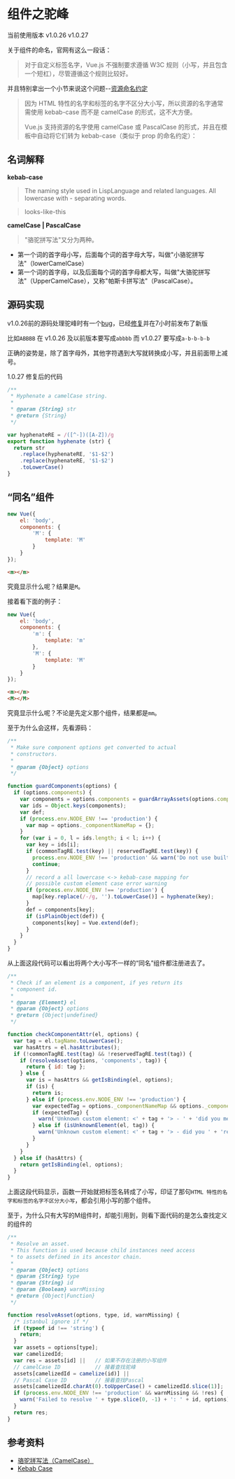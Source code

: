 # 组件之驼峰

当前使用版本 v1.0.26  v1.0.27

关于组件的命名，官网有这么一段话：

> 对于自定义标签名字，Vue.js 不强制要求遵循 W3C 规则（小写，并且包含一个短杠），尽管遵循这个规则比较好。

并且特别拿出一个小节来说这个问题--[资源命名约定](https://cn.vuejs.org/guide/components.html#u8D44_u6E90_u547D_u540D_u7EA6_u5B9A)

> 因为 HTML 特性的名字和标签的名字不区分大小写，所以资源的名字通常需使用 kebab-case 而不是 camelCase 的形式，这不大方便。
>
> Vue.js 支持资源的名字使用 camelCase 或 PascalCase 的形式，并且在模板中自动将它们转为 kebab-case（类似于 prop 的命名约定）：

## 名词解释

**kebab-case**
> The naming style used in LispLanguage and related languages. All lowercase with - separating words.

> looks-like-this

**camelCase | PascalCase**

> "骆驼拼写法"又分为两种。
 * 第一个词的首字母小写，后面每个词的首字母大写，叫做"小骆驼拼写法"（lowerCamelCase）
 * 第一个词的首字母，以及后面每个词的首字母都大写，叫做"大骆驼拼写法"（UpperCamelCase），又称"帕斯卡拼写法"（PascalCase）。
 

## 源码实现

v1.0.26前的源码处理驼峰时有一个[bug](https://github.com/vuejs/vue/issues/3187)，已经[修复]((https://github.com/vuejs/vue/commit/547a64e9b93d24ca5927f653710b5734fa909673))并在7小时前发布了新版

比如`ABBBB` 在 v1.0.26 及以前版本要写成`abbbb` 而 v1.0.27 要写成`a-b-b-b-b`

正确的姿势是，除了首字母外，其他字符遇到大写就转换成小写，并且前面带上减号。

1.0.27 修复后的代码

```` js
/**
 * Hyphenate a camelCase string.
 *
 * @param {String} str
 * @return {String}
 */

var hyphenateRE = /([^-])([A-Z])/g
export function hyphenate (str) {
  return str
    .replace(hyphenateRE, '$1-$2')
    .replace(hyphenateRE, '$1-$2')
    .toLowerCase()
}
````

## “同名”组件
```` js
new Vue({
    el: 'body',
    components: {
        'M': {
            template: 'M'
        }
    }
});
````
```` html
<m></m>
````
究竟显示什么呢？结果是`M`。

接着看下面的例子：
```` js
new Vue({
    el: 'body',
    components: {
        'm': {
            template: 'm'
        },
        'M': {
            template: 'M'
        }
    }
});
````
```` html
<m></m>
<M></M>
````
究竟显示什么呢？不论是先定义那个组件，结果都是`mm`。

至于为什么会这样，先看源码：
```js
/**
 * Make sure component options get converted to actual
 * constructors.
 *
 * @param {Object} options
 */

function guardComponents(options) {
  if (options.components) {
    var components = options.components = guardArrayAssets(options.components);
    var ids = Object.keys(components);
    var def;
    if (process.env.NODE_ENV !== 'production') {
      var map = options._componentNameMap = {};
    }
    for (var i = 0, l = ids.length; i < l; i++) {
      var key = ids[i];
      if (commonTagRE.test(key) || reservedTagRE.test(key)) {
        process.env.NODE_ENV !== 'production' && warn('Do not use built-in or reserved HTML elements as component ' + 'id: ' + key);
        continue;
      }
      // record a all lowercase <-> kebab-case mapping for
      // possible custom element case error warning
      if (process.env.NODE_ENV !== 'production') {
        map[key.replace(/-/g, '').toLowerCase()] = hyphenate(key);
      }
      def = components[key];
      if (isPlainObject(def)) {
        components[key] = Vue.extend(def);
      }
    }
  }
}
```
从上面这段代码可以看出将两个大小写不一样的“同名”组件都注册进去了。
```js
/**
 * Check if an element is a component, if yes return its
 * component id.
 *
 * @param {Element} el
 * @param {Object} options
 * @return {Object|undefined}
 */

function checkComponentAttr(el, options) {
  var tag = el.tagName.toLowerCase();
  var hasAttrs = el.hasAttributes();
  if (!commonTagRE.test(tag) && !reservedTagRE.test(tag)) {
    if (resolveAsset(options, 'components', tag)) {
      return { id: tag };
    } else {
      var is = hasAttrs && getIsBinding(el, options);
      if (is) {
        return is;
      } else if (process.env.NODE_ENV !== 'production') {
        var expectedTag = options._componentNameMap && options._componentNameMap[tag];
        if (expectedTag) {
          warn('Unknown custom element: <' + tag + '> - ' + 'did you mean <' + expectedTag + '>? ' + 'HTML is case-insensitive, remember to use kebab-case in templates.');
        } else if (isUnknownElement(el, tag)) {
          warn('Unknown custom element: <' + tag + '> - did you ' + 'register the component correctly? For recursive components, ' + 'make sure to provide the "name" option.');
        }
      }
    }
  } else if (hasAttrs) {
    return getIsBinding(el, options);
  }
}
```

上面这段代码显示，函数一开始就把标签名转成了小写，印证了那句`HTML 特性的名字和标签的名字不区分大小写`，都会引用小写的那个组件。

至于，为什么只有大写的M组件时，却能引用到，则看下面代码的是怎么查找定义的组件的
```js
/**
 * Resolve an asset.
 * This function is used because child instances need access
 * to assets defined in its ancestor chain.
 *
 * @param {Object} options
 * @param {String} type
 * @param {String} id
 * @param {Boolean} warnMissing
 * @return {Object|Function}
 */

function resolveAsset(options, type, id, warnMissing) {
  /* istanbul ignore if */
  if (typeof id !== 'string') {
    return;
  }
  var assets = options[type];
  var camelizedId;
  var res = assets[id] ||   // 如果不存在注册的小写组件
  // camelCase ID           // 接着查找驼峰 
  assets[camelizedId = camelize(id)] ||
  // Pascal Case ID         // 接着查找Pascal
  assets[camelizedId.charAt(0).toUpperCase() + camelizedId.slice(1)];
  if (process.env.NODE_ENV !== 'production' && warnMissing && !res) {
    warn('Failed to resolve ' + type.slice(0, -1) + ': ' + id, options);
  }
  return res;
}
```

## 参考资料
* [骆驼拼写法（CamelCase）](http://www.ruanyifeng.com/blog/2007/06/camelcase.html)
* [Kebab Case](http://c2.com/cgi/wiki?KebabCase)
